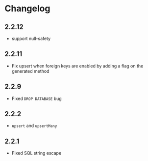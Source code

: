 # Changelog

## 2.2.12

+ support null-safety

## 2.2.11

+ Fix upsert when foreign keys are enabled by adding a flag on the generated method

## 2.2.9

+ Fixed `DROP DATABASE` bug

## 2.2.2

+ `upsert` and `upsertMany`

## 2.2.1

+ Fixed SQL string escape